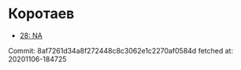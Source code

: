 # Коротаев
- [28: NA](28.md)

Commit: 8af7261d34a8f272448c8c3062e1c2270af0584d
 fetched at: 20201106-184725
